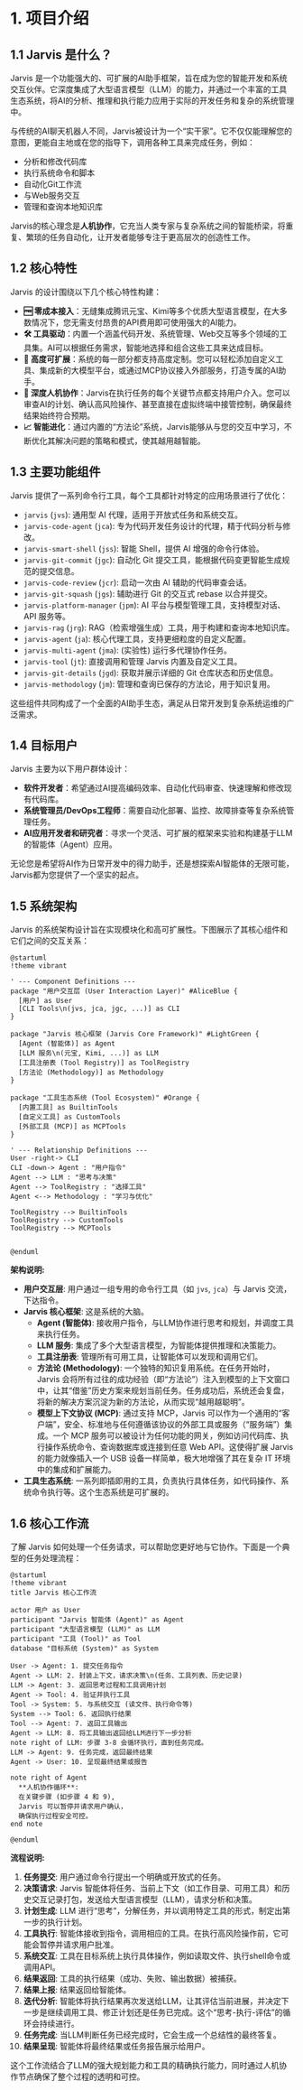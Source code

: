 # 1. 项目介绍

## 1.1 Jarvis 是什么？

Jarvis 是一个功能强大的、可扩展的AI助手框架，旨在成为您的智能开发和系统交互伙伴。它深度集成了大型语言模型（LLM）的能力，并通过一个丰富的工具生态系统，将AI的分析、推理和执行能力应用于实际的开发任务和复杂的系统管理中。

与传统的AI聊天机器人不同，Jarvis被设计为一个“实干家”。它不仅仅能理解您的意图，更能自主地或在您的指导下，调用各种工具来完成任务，例如：

-   分析和修改代码库
-   执行系统命令和脚本
-   自动化Git工作流
-   与Web服务交互
-   管理和查询本地知识库

Jarvis的核心理念是**人机协作**，它充当人类专家与复杂系统之间的智能桥梁，将重复、繁琐的任务自动化，让开发者能够专注于更高层次的创造性工作。

## 1.2 核心特性

Jarvis 的设计围绕以下几个核心特性构建：

-   **🆓 零成本接入**：无缝集成腾讯元宝、Kimi等多个优质大型语言模型，在大多数情况下，您无需支付昂贵的API费用即可使用强大的AI能力。
-   **🛠️ 工具驱动**：内置一个涵盖代码开发、系统管理、Web交互等多个领域的工具集。AI可以根据任务需求，智能地选择和组合这些工具来达成目标。
-   **🔌 高度可扩展**：系统的每一部分都支持高度定制。您可以轻松添加自定义工具、集成新的大模型平台，或通过MCP协议接入外部服务，打造专属的AI助手。
-   **👥 深度人机协作**：Jarvis在执行任务的每个关键节点都支持用户介入。您可以审查AI的计划、确认高风险操作、甚至直接在虚拟终端中接管控制，确保最终结果始终符合预期。
-   **📈 智能进化**：通过内置的“方法论”系统，Jarvis能够从与您的交互中学习，不断优化其解决问题的策略和模式，使其越用越智能。

## 1.3 主要功能组件

Jarvis 提供了一系列命令行工具，每个工具都针对特定的应用场景进行了优化：

-   `jarvis` (`jvs`): 通用型 AI 代理，适用于开放式任务和系统交互。
-   `jarvis-code-agent` (`jca`): 专为代码开发任务设计的代理，精于代码分析与修改。
-   `jarvis-smart-shell` (`jss`): 智能 Shell，提供 AI 增强的命令行体验。
-   `jarvis-git-commit` (`jgc`): 自动化 Git 提交工具，能根据代码变更智能生成规范的提交信息。
-   `jarvis-code-review` (`jcr`): 启动一次由 AI 辅助的代码审查会话。
-   `jarvis-git-squash` (`jgs`): 辅助进行 Git 的交互式 rebase 以合并提交。
-   `jarvis-platform-manager` (`jpm`): AI 平台与模型管理工具，支持模型对话、API 服务等。
-   `jarvis-rag` (`jrg`): RAG（检索增强生成）工具，用于构建和查询本地知识库。
-   `jarvis-agent` (`ja`): 核心代理工具，支持更细粒度的自定义配置。
-   `jarvis-multi-agent` (`jma`): (实验性) 运行多代理协作任务。
-   `jarvis-tool` (`jt`): 直接调用和管理 Jarvis 内置及自定义工具。
-   `jarvis-git-details` (`jgd`): 获取并展示详细的 Git 仓库状态和历史信息。
-   `jarvis-methodology` (`jm`): 管理和查询已保存的方法论，用于知识复用。

这些组件共同构成了一个全面的AI助手生态，满足从日常开发到复杂系统运维的广泛需求。

## 1.4 目标用户

Jarvis 主要为以下用户群体设计：

-   **软件开发者**：希望通过AI提高编码效率、自动化代码审查、快速理解和修改现有代码库。
-   **系统管理员/DevOps工程师**：需要自动化部署、监控、故障排查等复杂系统管理任务。
-   **AI应用开发者和研究者**：寻求一个灵活、可扩展的框架来实验和构建基于LLM的智能体（Agent）应用。

无论您是希望将AI作为日常开发中的得力助手，还是想探索AI智能体的无限可能，Jarvis都为您提供了一个坚实的起点。

## 1.5 系统架构

Jarvis 的系统架构设计旨在实现模块化和高可扩展性。下图展示了其核心组件和它们之间的交互关系：

```plantuml
@startuml
!theme vibrant

' --- Component Definitions ---
package "用户交互层 (User Interaction Layer)" #AliceBlue {
  [用户] as User
  [CLI Tools\n(jvs, jca, jgc, ...)] as CLI
}

package "Jarvis 核心框架 (Jarvis Core Framework)" #LightGreen {
  [Agent (智能体)] as Agent
  [LLM 服务\n(元宝, Kimi, ...)] as LLM
  [工具注册表 (Tool Registry)] as ToolRegistry
  [方法论 (Methodology)] as Methodology
}

package "工具生态系统 (Tool Ecosystem)" #Orange {
  [内置工具] as BuiltinTools
  [自定义工具] as CustomTools
  [外部工具 (MCP)] as MCPTools
}

' --- Relationship Definitions ---
User -right-> CLI
CLI -down-> Agent : "用户指令"
Agent --> LLM : "思考与决策"
Agent --> ToolRegistry : "选择工具"
Agent <--> Methodology : "学习与优化"

ToolRegistry --> BuiltinTools
ToolRegistry --> CustomTools
ToolRegistry --> MCPTools


@enduml
```
**架构说明:**

-   **用户交互层**: 用户通过一组专用的命令行工具（如 `jvs`, `jca`）与 Jarvis 交流，下达指令。
-   **Jarvis 核心框架**: 这是系统的大脑。
    -   **Agent (智能体)**: 接收用户指令，与LLM协作进行思考和规划，并调度工具来执行任务。
    -   **LLM 服务**: 集成了多个大型语言模型，为智能体提供推理和决策能力。
    -   **工具注册表**: 管理所有可用工具，让智能体可以发现和调用它们。
    -   **方法论 (Methodology)**: 一个独特的知识复用系统。在任务开始时，Jarvis 会将所有过往的成功经验（即“方法论”）注入到模型的上下文窗口中，让其“借鉴”历史方案来规划当前任务。任务成功后，系统还会复盘，将新的解决方案沉淀为新的方法论，从而实现“越用越聪明”。
    -   **模型上下文协议 (MCP)**: 通过支持 MCP，Jarvis 可以作为一个通用的“客户端”，安全、标准地与任何遵循该协议的外部工具或服务（“服务端”）集成。一个 MCP 服务可以被设计为任何功能的网关，例如访问代码库、执行操作系统命令、查询数据库或连接到任意 Web API。这使得扩展 Jarvis 的能力就像插入一个 USB 设备一样简单，极大地增强了其在复杂 IT 环境中的集成和扩展能力。
-   **工具生态系统**: 一系列即插即用的工具，负责执行具体任务，如代码操作、系统命令执行等。这个生态系统是可扩展的。

## 1.6 核心工作流

了解 Jarvis 如何处理一个任务请求，可以帮助您更好地与它协作。下面是一个典型的任务处理流程：

```plantuml
@startuml
!theme vibrant
title Jarvis 核心工作流

actor 用户 as User
participant "Jarvis 智能体 (Agent)" as Agent
participant "大型语言模型 (LLM)" as LLM
participant "工具 (Tool)" as Tool
database "目标系统 (System)" as System

User -> Agent: 1. 提交任务指令
Agent -> LLM: 2. 封装上下文，请求决策\n(任务、工具列表、历史记录)
LLM -> Agent: 3. 返回思考过程和工具调用计划
Agent -> Tool: 4. 验证并执行工具
Tool -> System: 5. 与系统交互 (读文件、执行命令等)
System --> Tool: 6. 返回执行结果
Tool --> Agent: 7. 返回工具输出
Agent -> LLM: 8. 将工具输出返回给LLM进行下一步分析
note right of LLM: 步骤 3-8 会循环执行，直到任务完成。
LLM -> Agent: 9. 任务完成，返回最终结果
Agent -> User: 10. 呈现最终结果或报告

note right of Agent
  **人机协作循环**:
  在关键步骤 (如步骤 4 和 9),
  Jarvis 可以暂停并请求用户确认，
  确保执行过程安全可控。
end note

@enduml
```

**流程说明:**

1.  **任务提交**: 用户通过命令行提出一个明确或开放式的任务。
2.  **决策请求**: Jarvis 智能体将任务、当前上下文（如工作目录、可用工具）和历史交互记录打包，发送给大型语言模型（LLM），请求分析和决策。
3.  **计划生成**: LLM 进行“思考”，分解任务，并以调用特定工具的形式，制定出第一步的执行计划。
4.  **工具执行**: 智能体接收到指令，调用相应的工具。在执行高风险操作前，它可能会暂停并请求用户批准。
5.  **系统交互**: 工具在目标系统上执行具体操作，例如读取文件、执行shell命令或调用API。
6.  **结果返回**: 工具的执行结果（成功、失败、输出数据）被捕获。
7.  **结果上报**: 结果返回给智能体。
8.  **迭代分析**: 智能体将执行结果再次发送给LLM，让其评估当前进展，并决定下一步是继续调用工具、修正计划还是任务已完成。这个“思考-执行-评估”的循环会持续进行。
9.  **任务完成**: 当LLM判断任务已经完成时，它会生成一个总结性的最终答复。
10. **结果呈现**: 智能体将最终结果或任务报告展示给用户。

这个工作流结合了LLM的强大规划能力和工具的精确执行能力，同时通过人机协作节点确保了整个过程的透明和可控。
